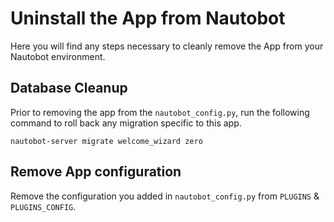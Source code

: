 # Uninstall the App from Nautobot

Here you will find any steps necessary to cleanly remove the App from your Nautobot environment.

## Database Cleanup

Prior to removing the app from the `nautobot_config.py`, run the following command to roll back any migration specific to this app.

```shell
nautobot-server migrate welcome_wizard zero
```

## Remove App configuration

Remove the configuration you added in `nautobot_config.py` from `PLUGINS` & `PLUGINS_CONFIG`.
